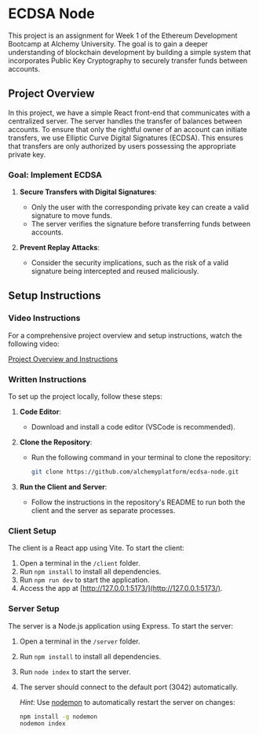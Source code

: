 # ECDSA Node

This project is an assignment for Week 1 of the Ethereum Development Bootcamp at Alchemy University. The goal is to gain a deeper understanding of blockchain development by building a simple system that incorporates Public Key Cryptography to securely transfer funds between accounts.

## Project Overview

In this project, we have a simple React front-end that communicates with a centralized server. The server handles the transfer of balances between accounts. To ensure that only the rightful owner of an account can initiate transfers, we use Elliptic Curve Digital Signatures (ECDSA). This ensures that transfers are only authorized by users possessing the appropriate private key.

### Goal: Implement ECDSA

1. **Secure Transfers with Digital Signatures**:
   - Only the user with the corresponding private key can create a valid signature to move funds.
   - The server verifies the signature before transferring funds between accounts.

2. **Prevent Replay Attacks**:
   - Consider the security implications, such as the risk of a valid signature being intercepted and reused maliciously.

## Setup Instructions

### Video Instructions
For a comprehensive project overview and setup instructions, watch the following video:

[Project Overview and Instructions](https://www.loom.com/share/0d3c74890b8e44a5918c4cacb3f646c4)

### Written Instructions

To set up the project locally, follow these steps:

1. **Code Editor**:
   - Download and install a code editor (VSCode is recommended).

2. **Clone the Repository**:
   - Run the following command in your terminal to clone the repository:
     ```sh
     git clone https://github.com/alchemyplatform/ecdsa-node.git
     ```

3. **Run the Client and Server**:
   - Follow the instructions in the repository's README to run both the client and the server as separate processes.

### Client Setup

The client is a React app using Vite. To start the client:

1. Open a terminal in the `/client` folder.
2. Run `npm install` to install all dependencies.
3. Run `npm run dev` to start the application.
4. Access the app at [http://127.0.0.1:5173/](http://127.0.0.1:5173/).

### Server Setup

The server is a Node.js application using Express. To start the server:

1. Open a terminal in the `/server` folder.
2. Run `npm install` to install all dependencies.
3. Run `node index` to start the server.
4. The server should connect to the default port (3042) automatically.

   _Hint_: Use [nodemon](https://www.npmjs.com/package/nodemon) to automatically restart the server on changes:
   ```sh
   npm install -g nodemon
   nodemon index
